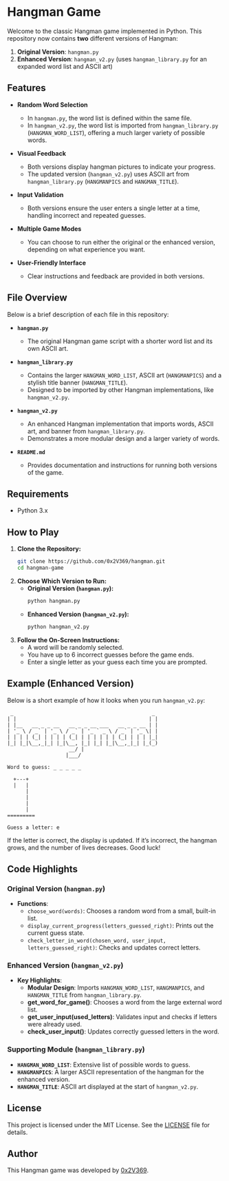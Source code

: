 # Hangman Game

Welcome to the classic Hangman game implemented in Python. This repository now contains **two** different versions of Hangman:

1. **Original Version**: `hangman.py`
2. **Enhanced Version**: `hangman_v2.py` (uses `hangman_library.py` for an expanded word list and ASCII art)

## Features

- **Random Word Selection**  
  - In `hangman.py`, the word list is defined within the same file.  
  - In `hangman_v2.py`, the word list is imported from `hangman_library.py` (`HANGMAN_WORD_LIST`), offering a much larger variety of possible words.

- **Visual Feedback**  
  - Both versions display hangman pictures to indicate your progress.  
  - The updated version (`hangman_v2.py`) uses ASCII art from `hangman_library.py` (`HANGMANPICS` and `HANGMAN_TITLE`).

- **Input Validation**  
  - Both versions ensure the user enters a single letter at a time, handling incorrect and repeated guesses.

- **Multiple Game Modes**  
  - You can choose to run either the original or the enhanced version, depending on what experience you want.

- **User-Friendly Interface**  
  - Clear instructions and feedback are provided in both versions.

## File Overview

Below is a brief description of each file in this repository:

- **`hangman.py`**  
  - The original Hangman game script with a shorter word list and its own ASCII art.

- **`hangman_library.py`**  
  - Contains the larger `HANGMAN_WORD_LIST`, ASCII art (`HANGMANPICS`) and a stylish title banner (`HANGMAN_TITLE`).  
  - Designed to be imported by other Hangman implementations, like `hangman_v2.py`.

- **`hangman_v2.py`**  
  - An enhanced Hangman implementation that imports words, ASCII art, and banner from `hangman_library.py`.  
  - Demonstrates a more modular design and a larger variety of words.

- **`README.md`**  
  - Provides documentation and instructions for running both versions of the game.

## Requirements

- Python 3.x

## How to Play

1. **Clone the Repository:**
    ```bash
    git clone https://github.com/0x2V369/hangman.git
    cd hangman-game
    ```
2. **Choose Which Version to Run:**
    - **Original Version (`hangman.py`):**
      ```bash
      python hangman.py
      ```
    - **Enhanced Version (`hangman_v2.py`):**
      ```bash
      python hangman_v2.py
      ```
3. **Follow the On-Screen Instructions:**
    - A word will be randomly selected.
    - You have up to 6 incorrect guesses before the game ends.
    - Enter a single letter as your guess each time you are prompted.

## Example (Enhanced Version)

Below is a short example of how it looks when you run `hangman_v2.py`:

```text
 _                                             _ 
| |                                           | |
| |__   __ _ _ __   __ _ _ __ ___   __ _ _ __ | |
| '_ \ / _` | '_ \ / _` | '_ ` _ \ / _` | '_ \| |
| | | | (_| | | | | (_| | | | | | | (_| | | | |_|
|_| |_|\__,_|_| |_|\__, |_| |_| |_|\__,_|_| |_(_)
                    __/ |                        
                   |___/                         

Word to guess: _ _ _ _ _

  +---+
  |   |
      |
      |
      |
      |
=========

Guess a letter: e
```

If the letter is correct, the display is updated. If it’s incorrect, the hangman grows, and the number of lives decreases. Good luck!

## Code Highlights

### Original Version (`hangman.py`)
- **Functions**:
  - `choose_word(words)`: Chooses a random word from a small, built-in list.
  - `display_current_progress(letters_guessed_right)`: Prints out the current guess state.
  - `check_letter_in_word(chosen_word, user_input, letters_guessed_right)`: Checks and updates correct letters.

### Enhanced Version (`hangman_v2.py`)
- **Key Highlights**:
  - **Modular Design**: Imports `HANGMAN_WORD_LIST`, `HANGMANPICS`, and `HANGMAN_TITLE` from `hangman_library.py`.
  - **get_word_for_game()**: Chooses a word from the large external word list.
  - **get_user_input(used_letters)**: Validates input and checks if letters were already used.
  - **check_user_input()**: Updates correctly guessed letters in the word.

### Supporting Module (`hangman_library.py`)
- **`HANGMAN_WORD_LIST`**: Extensive list of possible words to guess.
- **`HANGMANPICS`**: A larger ASCII representation of the hangman for the enhanced version.
- **`HANGMAN_TITLE`**: ASCII art displayed at the start of `hangman_v2.py`.

## License

This project is licensed under the MIT License. See the [LICENSE](LICENSE) file for details.

## Author

This Hangman game was developed by [0x2V369](https://github.com/0x2V369).